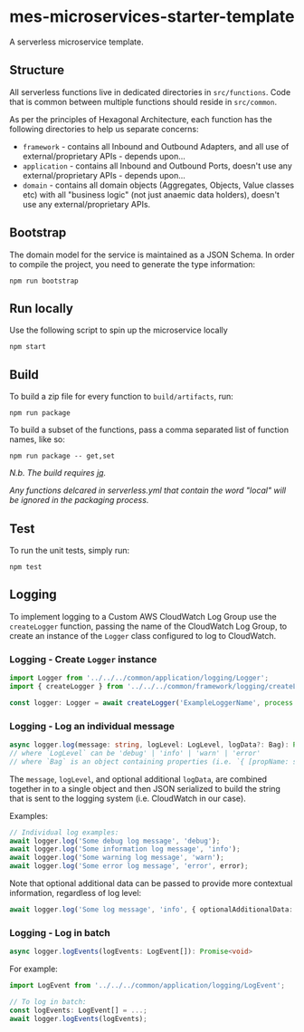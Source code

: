 # mes-microservices-starter-template

A serverless microservice template.

## Structure

All serverless functions live in dedicated directories in `src/functions`.
Code that is common between multiple functions should reside in `src/common`.

As per the principles of Hexagonal Architecture, each function has the following directories to help us separate concerns:

* `framework` - contains all Inbound and Outbound Adapters, and all use of external/proprietary APIs - depends upon...
* `application` - contains all Inbound and Outbound Ports, doesn't use any external/proprietary APIs - depends upon...
* `domain` - contains all domain objects (Aggregates, Objects, Value classes etc) with all "business logic" (not just anaemic data holders), doesn't use any external/proprietary APIs.

## Bootstrap

The domain model for the service is maintained as a JSON Schema. In order to compile the project, you need to generate the type information:

```shell
npm run bootstrap
```

## Run locally

Use the following script to spin up the microservice locally

```shell
npm start
```

## Build

To build a zip file for every function to `build/artifacts`, run:

```shell
npm run package
```

To build a subset of the functions, pass a comma separated list of function names, like so:

```shell
npm run package -- get,set
```

*N.b. The build requires [jq](https://github.com/stedolan/jq).*

*Any functions delcared in serverless.yml that contain the word "local" will be ignored in the packaging process.*

## Test

To run the unit tests, simply run:

```shell
npm test
```

## Logging

To implement logging to a Custom AWS CloudWatch Log Group use the `createLogger` function, passing the name of the
CloudWatch Log Group, to create an instance of the `Logger` class configured to log to CloudWatch.

### Logging - Create `Logger` instance
```typescript
import Logger from '../../../common/application/logging/Logger';
import { createLogger } from '../../../common/framework/logging/createLogger';

const logger: Logger = await createLogger('ExampleLoggerName', process.env.CUSTOM_CWLG_NAME);
```

### Logging - Log an individual message
```typescript
async logger.log(message: string, logLevel: LogLevel, logData?: Bag): Promise<void>
// where `LogLevel` can be 'debug' | 'info' | 'warn' | 'error'
// where `Bag` is an object containing properties (i.e. `{ [propName: string]: any }`)
```

The `message`, `logLevel`, and optional additional `logData`, are combined together in to a single object and
then JSON serialized to build the string that is sent to the logging system (i.e. CloudWatch in our case).

Examples:
```typescript
// Individual log examples:
await logger.log('Some debug log message', 'debug');
await logger.log('Some information log message', 'info');
await logger.log('Some warning log message', 'warn');
await logger.log('Some error log message', 'error', error);
```

Note that optional additional data can be passed to provide more contextual information, regardless of log level:
```typescript
await logger.log('Some log message', 'info', { optionalAdditionalData: true, numOfAttempts: 3, ... });
```

### Logging - Log in batch
```typescript
async logger.logEvents(logEvents: LogEvent[]): Promise<void>
```

For example:
```typescript
import LogEvent from '../../../common/application/logging/LogEvent';

// To log in batch:
const logEvents: LogEvent[] = ...;
await logger.logEvents(logEvents);
```